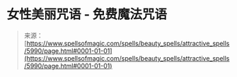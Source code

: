 <!--yml

category: 未分类

date: 2024-06-12 18:40:26

-->

# 女性美丽咒语 - 免费魔法咒语

> 来源：[https://www.spellsofmagic.com/spells/beauty_spells/attractive_spells/5990/page.html#0001-01-01](https://www.spellsofmagic.com/spells/beauty_spells/attractive_spells/5990/page.html#0001-01-01)

